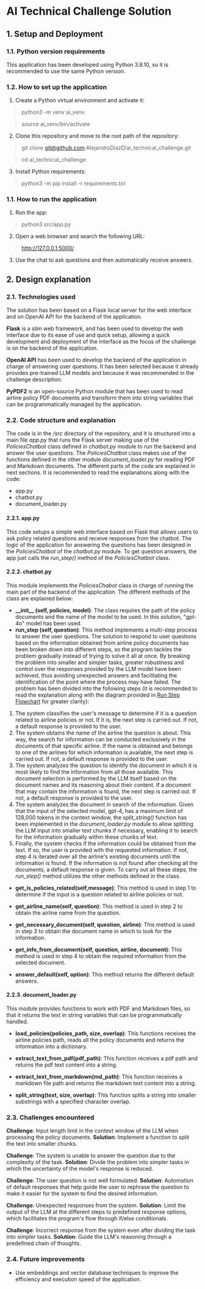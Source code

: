# AI Technical Challenge Solution

## 1. Setup and Deployment
### 1.1. Python version requirements
This application has been developed using Python 3.8.10, so it is recommended to use the same Python version.
### 1.2. How to set up the application
1. Create a Python virtual environment and activate it:
> python3 -m venv ai_venv

> source ai_venv/bin/activate
2. Clone this repository and move to the root path of the repository:
> git clone git@github.com:AlejandroDiazD/ai_technical_challenge.git

> cd ai_technical_challenge
3. Install Python requirements:
> python3 -m pip install -r requirements.txt

### 1.1. How to run the application
1. Run the app:
> python3 src/app.py
2. Open a web browser and search the following URL:
> http://127.0.0.1:5000/
3. Use the chat to ask questions and then automatically receive answers.

## 2. Design explanation
### 2.1. Technologies used
The solution has been based on a Flask local server for the web interface and on OpenAI API for the backend of the application.

**Flask** is a slim web framework, and has been used to develop the web interface due to its ease of use and quick setup, allowing a quick development and deployment of the interface as the focus of the challenge is on the backend of the application.

**OpenAI API** has been used to develop the backend of the application in charge of answering user questions. It has been selected because it already provides pre-trained LLM models and because it was recommended in the challenge description.

**PyPDF2** is an open-source Python module that has been used to read airline policy PDF documents and transform them into string variables that can be programmatically managed by the application.

### 2.2. Code structure and explanation
The code is in the */src* directory of the repository, and it is structured into a main file *app.py* that runs the Flask server making use of the *PoliciesChatbot* class defined in *chatbot.py* module to run the backend and answer the user questions. The *PoliciesChatbot* class makes use of the functions defined in the other module *document_loader.py* for reading PDF and Markdown documents.
The different parts of the code are explained in next sections. It is recommended to read the explanations along with the code:
* app.py
* chatbot.py
* document_loader.py

#### 2.2.1. app.py
This code setups a simple web interface based on Flask that allows users to ask policy related questions and receive responses from the chatbot. The logic of the application for answering the questions has been designed in the *PoliciesChatbot* of the *chatbot.py* module. To get question answers, the app just calls the *run_step()* method of the *PoliciesChatbot* class.

#### 2.2.2. chatbot.py
This module implements the *PoliciesChabot* class in charge of running the main part of the backend of the application. The different methods of the class are explained below:
* **\_\_init\_\_ (self, policies, model)**: The class requires the path of the policy documents and the name of the model to be used. In this solution, "gpt-4o" model has been used.
* **run_step (self, question)**: This method implements a multi-step process to answer the user questions.
The solution to respond to user questions based on the information obtained from airline policy documents has been broken down into different steps, so the program tackles the problem gradually instead of trying to solve it all at once. By breaking the problem into smaller and simpler tasks, greater robustness and control over the responses provided by the LLM model have been achieved, thus avoiding unexpected answers and facilitating the identification of the point where the process may have failed.
The problem has been divided into the following steps (it is recommended to read the explanation along with the diagram provided in [Run Step Flowchart](./figures/run_step_flowchart.jpg) for greater clarity):
1. The system classifies the user's message to determine if it is a question related to airline policies or not. If it is, the next step is carried out. If not, a default response is provided to the user.
2. The system obtains the name of the airline the question is about. This way, the search for information can be conducted exclusively in the documents of that specific airline. If the name is obtained and belongs to one of the airlines for which information is available, the next step is carried out. If not, a default response is provided to the user.
3. The system analyzes the question to identify the document in which it is most likely to find the information from all those available. This document selection is performed by the LLM itself based on the document names and its reasoning about their content. If a document that may contain the information is found, the next step is carried out. If not, a default response is provided to the user.
4. The system analyzes the document in search of the information. Given that the input of the selected model, gpt-4, has a maximum limit of 128,000 tokens in the context window, the *split_string()* function has been implemented in the *document_loader.py* module to allow splitting the LLM input into smaller text chunks if necessary, enabling it to search for the information gradually within these chunks of text.
5. Finally, the system checks if the information could be obtained from the text. If so, the user is provided with the requested information. If not, step 4 is iterated over all the airline's existing documents until the information is found. If the information is not found after checking all the documents, a default response is given.
To carry out all these steps, the *run_step()* method utilizes the other methods defined in the class. 

* **get_is_policies_related(self,message)**: This method is used in step 1 to determine if the input is a question related to airline policies or not.

* **get_airline_name(self, question)**: This method is used in step 2 to obtain the airline name from the question.

* **get_necessary_document(self, question, airline)**: This method is used in step 3 to obtain the document name in which to look for the information.

* **get_info_from_document(self, question, airline, document)**: This method is used in step 4 to obtain the required information from the selected document.

* **answer_default(self, option)**: This method returns the different default answers.

#### 2.2.3. document_loader.py
This module provides functions to work with PDF and Markdown files, so that it returns the text in string variables that can be programmatically handled.

* **load_policies(policies_path, size, overlap)**: This functions receives the airline policies path, reads all the policy documents and returns the information into a dictionary. 

* **extract_text_from_pdf(pdf_path)**: This function receives a pdf path and returns the pdf text content into a string.

* **extract_text_from_markdown(md_path)**: This function receives a markdown file path and returns the markdown text content into a string.

* **split_string(text, size, overlap)**: This function splits a string into smaller substrings with a specified character overlap.


### 2.3. Challenges encountered
**Challenge**: Input length limit in the context window of the LLM when processing the policy documents.
**Solution**: Implement a function to split the text into smaller chunks.

**Challenge**: The system is unable to answer the question due to the complexity of the task.
**Solution**: Divide the problem into simpler tasks in which the uncertainty of the model's response is reduced.

**Challenge**: The user question is not well formulated.
**Solution**: Automation of default responses that help guide the user to rephrase the question to make it easier for the system to find the desired information.

**Challenge**: Unexpected responses from the system.
**Solution**: Limit the output of the LLM at the different steps to predefined response options, which facilitates the program's flow through if/else conditionals.

**Challenge**: Incorrect response from the system even after dividing the task into simpler tasks.
**Solution**: Guide the LLM's reasoning through a predefined chain of thoughts.

### 2.4. Future improvements
* Use embeddings and vector database techniques to improve the efficiency and execution speed of the application.



